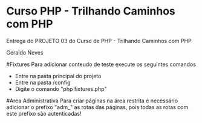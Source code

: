 Curso PHP - Trilhando Caminhos com PHP
==================

Entrega do PROJETO 03 do Curso de PHP - Trilhando Caminhos com PHP

Geraldo Neves

#Fixtures
Para adicionar conteudo de teste execute os seguintes comandos

* Entre na pasta principal do projeto
* Entre na pasta /config
* Digite o comando "php fixtures.php"

#Area Administrativa
Para criar páginas na área restrita é necessário adicionar o prefixo "adm_" as rotas das páginas, pois todas as rotas com este prefixo são autenticadas!